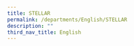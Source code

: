 ```yaml
---
title: STELLAR
permalink: /departments/English/STELLAR
description: ""
third_nav_title: English
---
```

